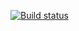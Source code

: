 [![Build status](https://ci.appveyor.com/api/projects/status/6gj3gm1xsgbm86bk?svg=true)](https://ci.appveyor.com/project/NeuroK-hub/ajs-9-1)
